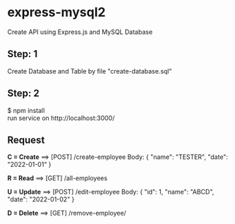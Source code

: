 # express-mysql2
Create API using Express.js and MySQL Database

## Step: 1
Create Database and Table by file "create-database.sql"

## Step: 2
$ npm install
<br>run service on http://localhost:3000/

## Request
**C = Create** ==> [POST] /create-employee
Body:
{
  "name": "TESTER",
  "date": "2022-01-01"
}

**R = Read** ==> [GET] /all-employees

**U = Update** ==> [POST] /edit-employee
Body:
{
  "id": 1,
  "name": "ABCD",
  "date": "2022-01-02"
}

**D = Delete** ==> [GET] /remove-employee/<id>
